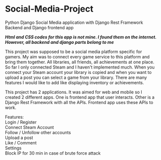# Social-Media-Project
Python Django Social Media application with Django Rest Framework Backend and Django frontend app

***Html and CSS codes for this app is not mine. I found them on the internet. However, all backend and django parts belong to me***

This project was supposed to be a social media platform specific for gamers. My aim was to connect every game service to this platform and bring them together. All libraries, all friends, all achievements at one place. So far I only connected Steam and I haven't implemented much. When you connect your Steam account your library is copied and when you want to upload a post you can select a game from your library. There are many features I would like to add like displaying inventory or achievements.

This project has 2 applications. It was aimed for web and mobile so I created 2 different apps. One is frontend app that user interacts. Other is a Django Rest Framework with all the APIs. Frontend app uses these APIs to work.

Features:<br />
Login / Register<br />
Connect Steam Account<br />
Follow / Unfollow other accounts<br />
Upload a post<br />
Like / Comment<br />
Settings<br />
Block IP for 30 min in case of brute force attack



